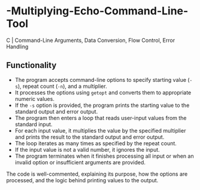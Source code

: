 # -Multiplying-Echo-Command-Line-Tool
C | Command-Line Arguments, Data Conversion, Flow Control, Error Handling

## Functionality

- The program accepts command-line options to specify starting value (`-s`), repeat count (`-n`), and a multiplier.
- It processes the options using `getopt` and converts them to appropriate numeric values.
- If the `-s` option is provided, the program prints the starting value to the standard output and error output.
- The program then enters a loop that reads user-input values from the standard input.
- For each input value, it multiplies the value by the specified multiplier and prints the result to the standard output and error output.
- The loop iterates as many times as specified by the repeat count.
- If the input value is not a valid number, it ignores the input.
- The program terminates when it finishes processing all input or when an invalid option or insufficient arguments are provided.

The code is well-commented, explaining its purpose, how the options are processed, and the logic behind printing values to the output.
